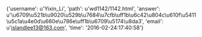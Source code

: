 {'username': u'Yixin_Li', 'path': u'wd1142/1142.html', 'answer': u'\u6709\u521b\u9020\u529b\u7684\u7cfb\uff1b\u6c42\u804c\u610f\u5411\u5c1a\u4e0d\u660e\u786e\uff1b\u6709\u5174\u8da3', 'email': u'islandlee13@163.com', 'time': '2016-02-24:17:40:58'}